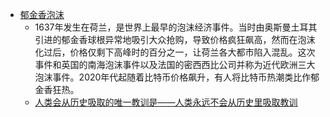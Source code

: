 - [郁金香泡沫](https://zh.wikipedia.org/wiki/%E9%AC%B1%E9%87%91%E9%A6%99%E7%8B%82%E7%86%B1)
	- 1637年发生在荷兰，是世界上最早的泡沫经济事件。当时由奥斯曼土耳其引进的郁金香球根异常地吸引大众抢购，导致价格疯狂飙高，然而在泡沫化过后，价格仅剩下高峰时的百分之一，让荷兰各大都市陷入混乱。这次事件和英国的南海泡沫事件以及法国的密西西比公司并称为近代欧洲三大泡沫事件。2020年代起随着比特币价格飙升，有人将比特币热潮类比作郁金香狂热。
	- [人类会从历史吸取的唯一教训是——人类永远不会从历史里吸取教训](https://x.com/garrulous_abyss/status/1797583916779581462)